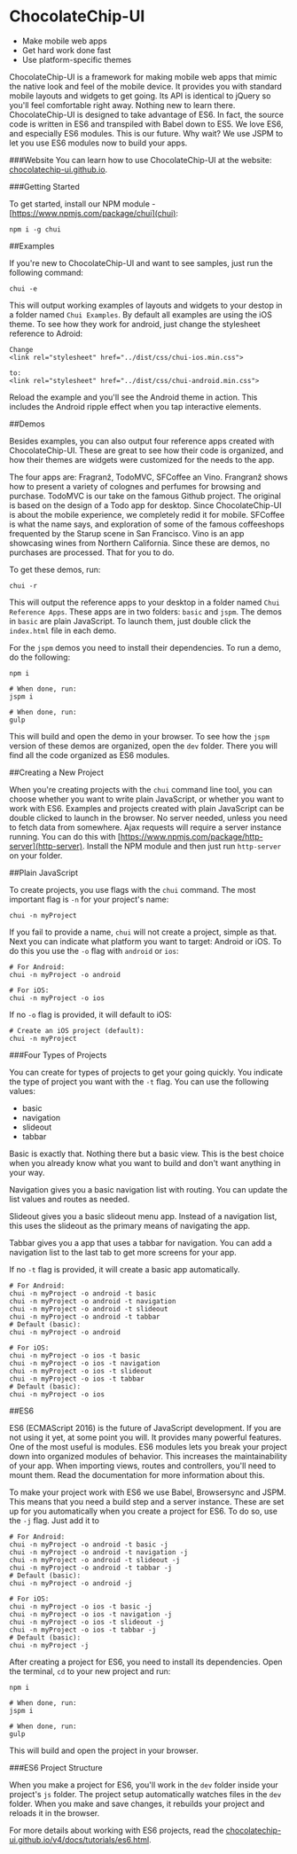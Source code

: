 # ChocolateChip-UI

- Make mobile web apps
- Get hard work done fast
- Use platform-specific themes

ChocolateChip-UI is a framework for making mobile web apps that mimic the native look and feel of the mobile device. It provides you with standard mobile layouts and widgets to get going. Its API is identical to jQuery so you'll feel comfortable right away. Nothing new to learn there. ChocolateChip-UI is designed to take advantage of ES6. In fact, the source code is written in ES6 and transpiled with Babel down to ES5. We love ES6, and especially ES6 modules. This is our future. Why wait? We use JSPM to let you use ES6 modules now to build your apps.

###Website
You can learn how to use ChocolateChip-UI at the website: [chocolatechip-ui.github.io](https://chocolatechip-ui.github.io).

###Getting Started

To get started, install our NPM module - [https://www.npmjs.com/package/chui](chui):

```
npm i -g chui
```

##Examples

If you're new to ChocolateChip-UI and want to see samples, just run the following command:

```
chui -e
```

This will output working examples of layouts and widgets to your destop in a folder named `Chui Examples`. By default all examples are using the iOS theme. To see how they work for android, just change the stylesheet reference to Adroid:

```
Change
<link rel="stylesheet" href="../dist/css/chui-ios.min.css">

to:
<link rel="stylesheet" href="../dist/css/chui-android.min.css">
```

Reload the example and you'll see the Android theme in action. This includes the Android ripple effect when you tap interactive elements.

##Demos

Besides examples, you can also output four reference apps created with ChocolateChip-UI. These are great to see how their code is organized, and how their themes are widgets were customized for the needs to the app.

The four apps are: Fragranž, TodoMVC, SFCoffee an Vino. Frangranž shows how to present a variety of colognes and perfumes for browsing and purchase. TodoMVC is our take on the famous Github project. The original is based on the design of a Todo app for desktop. Since ChocolateChip-UI is about the mobile experience, we completely redid it for mobile. SFCoffee is what the name says, and exploration of some of the famous coffeeshops frequented by the Starup scene in San Francisco. Vino is an app showcasing wines from Northern California. Since these are demos, no purchases are processed. That for you to do.

To get these demos, run:

```
chui -r
```

This will output the reference apps to your desktop in a folder named `Chui Reference Apps`. These apps are in two folders: `basic` and `jspm`. The demos in `basic` are plain JavaScript. To launch them, just double click the `index.html` file in each demo.

For the `jspm` demos you need to install their dependencies. To run a demo, do the following:

```
npm i

# When done, run:
jspm i

# When done, run:
gulp
```
This will build and open the demo in your browser. To see how the `jspm` version of these demos are organized, open the `dev` folder. There you will find all the code organized as ES6 modules.


##Creating a New Project

When you're creating projects with the `chui` command line tool, you can choose whether you want to write plain JavaScript, or whether you want to work with ES6. Examples and projects created with plain JavaScript can be double clicked to launch in the browser. No server needed, unless you need to fetch data from somewhere. Ajax requests will require a server instance running. You can do this with [https://www.npmjs.com/package/http-server](http-server). Install the NPM module and then just run `http-server` on your folder.

##Plain JavaScript

To create projects, you use flags with the `chui` command. The most important flag is `-n` for your project's name:

```
chui -n myProject
```

If you fail to provide a name, `chui` will not create a project, simple as that.  Next you can indicate what platform you want to target: Android or iOS. To do this you use the `-o` flag with `android` or `ios`:

```
# For Android:
chui -n myProject -o android

# For iOS:
chui -n myProject -o ios
```

If no `-o` flag is provided, it will default to iOS:

```
# Create an iOS project (default):
chui -n myProject
```

###Four Types of Projects

You can create for types of projects to get your going quickly. You indicate the type of project you want with the `-t` flag. You can use the following values:

- basic
- navigation
- slideout
- tabbar

Basic is exactly that. Nothing there but a basic view. This is the best choice when you already know what you want to build and don't want anything in your way.

Navigation gives you a basic navigation list with routing. You can update the list values and routes as needed.

Slideout gives you a basic slideout menu app. Instead of a navigation list, this uses the slideout as the primary means of navigating the app.


Tabbar gives you a app that uses a tabbar for navigation. You can add a navigation list to the last tab to get more screens for your app.

If no `-t` flag is provided, it will create a basic app automatically.

```
# For Android:
chui -n myProject -o android -t basic
chui -n myProject -o android -t navigation
chui -n myProject -o android -t slideout
chui -n myProject -o android -t tabbar
# Default (basic):
chui -n myProject -o android
```

```
# For iOS:
chui -n myProject -o ios -t basic
chui -n myProject -o ios -t navigation
chui -n myProject -o ios -t slideout
chui -n myProject -o ios -t tabbar
# Default (basic):
chui -n myProject -o ios
```


##ES6

ES6 (ECMAScript 2016) is the future of JavaScript development. If you are not using it yet, at some point you will. It provides many powerful features. One of the most useful is modules. ES6 modules lets you break your project down into organized modules of behavior. This increases the maintainability of your app. When importing views, routes and controllers, you'll need to mount them. Read the documentation for more information about this.

To make your project work with ES6 we use Babel, Browsersync and JSPM. This means that you need a build step and a server instance. These are set up for you automatically when you create a project for ES6. To do so, use the `-j` flag. Just add it to 


```
# For Android:
chui -n myProject -o android -t basic -j
chui -n myProject -o android -t navigation -j
chui -n myProject -o android -t slideout -j
chui -n myProject -o android -t tabbar -j
# Default (basic):
chui -n myProject -o android -j
```

```
# For iOS:
chui -n myProject -o ios -t basic -j
chui -n myProject -o ios -t navigation -j
chui -n myProject -o ios -t slideout -j
chui -n myProject -o ios -t tabbar -j
# Default (basic):
chui -n myProject -j
```

After creating a project for ES6, you need to install its dependencies. Open the terminal, `cd` to your new project and run:


```
npm i

# When done, run:
jspm i

# When done, run:
gulp
```
This will build and open the project in your browser.

###ES6 Project Structure

When you make a project for ES6, you'll work in the `dev` folder inside your project's `js` folder. The project setup automatically watches files in the `dev` folder. When you make and save changes, it rebuilds your project and reloads it in the browser.


For more details about working with ES6 projects, read the [chocolatechip-ui.github.io/v4/docs/tutorials/es6.html](documentation).
